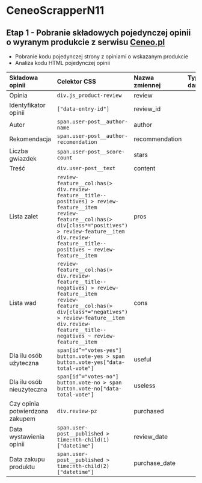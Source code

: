 # CeneoScrapperN11
## Etap 1 - Pobranie składowych pojedynczej opinii o wyranym produkcie z serwisu [Ceneo.pl](https://www.ceneo.pl/)
* Pobranie kodu pojedynczej strony z opiniami o wskazanym produkcie
* Analiza kodu HTML pojedynczej opinii

|Składowa opinii|Celektor CSS|Nazwa zmiennej|Typ danych|
|:--------------|:-----------|:-------------|:---------|
|Opinia|`div.js_product-review`|review||
|Identyfikator opinii|`["data-entry-id"]`|review_id||
|Autor|`span.user-post__author-name`|author||
|Rekomendacja|`span.user-post__author-recomendation`|recommendation||
|Liczba gwiazdek|`span.user-post__score-count`|stars||
|Treść|`div.user-post__text`|content||
|Lista zalet|`review-feature__col:has(> div.review-feature__title--positives) > review-feature__item` <br> `review-feature__col:has(> div[class*="positives") > review-feature__item` <br> `div.review-feature__title--positives ~ review-feature__item`|pros||
|Lista wad|`review-feature__col:has(> div.review-feature__title--negatives) > review-feature__item` <br> `review-feature__col:has(> div[class*="negatives") > review-feature__item` <br> `div.review-feature__title--negatives ~ review-feature__item`|cons||
|Dla ilu osób użyteczna|`span[id^="votes-yes"]` <br> `button.vote-yes > span` <br> `button.vote-yes["data-total-vote"]`|useful||
|Dla ilu osób nieużyteczna|`span[id^="votes-no"]` <br> `button.vote-no > span` <br> `button.vote-no["data-total-vote"]`|useless||
|Czy opinia potwierdzona zakupem|`div.review-pz`|purchased||
|Data wystawienia opinii|`span.user-post__published > time:nth-child(1)["datetime"]`|review_date||
|Data zakupu produktu|`span.user-post__published > time:nth-child(2)["datetime"]`|purchase_date||
